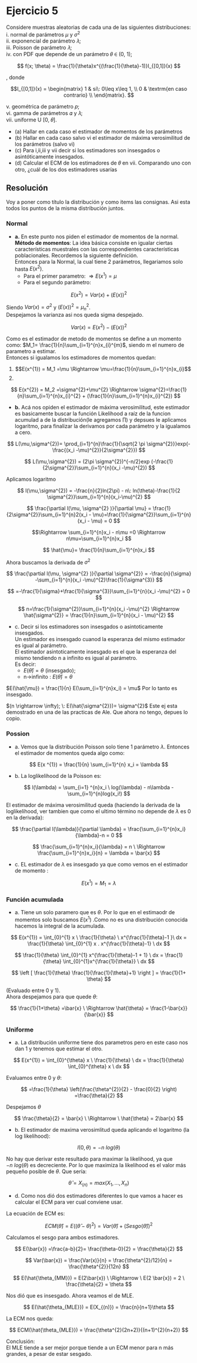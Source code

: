 # Ejercicio 5
Considere muestras aleatorias de cada una de las siguientes distribuciones:
i. normal de parámetros $\mu$ y $\sigma^{2}$  
ii. exponencial de parámetro 𝜆;  
iii. Poisson de parámetro 𝜆;  
iv. con PDF que depende de un parámetro 𝜃 ∈ (0, 1);  

$$
f(x; \theta) = \frac{1}{\theta}x^{(\frac{1}{\theta}-1)}I_{[0,1]}(x)
$$

, donde  

$$I_{[0,1]}(x) = \begin{matrix}
1 & si\: 0\leq x\leq 1,  \\
0 & \textrm{en caso contrario} \\
\end{matrix}.
$$  

v. geométrica de parámetro 𝑝;  
vi. gamma de parámetros 𝛼 y 𝜆;  
vii. uniforme U [0, 𝜃].  
* (a) Hallar en cada caso el estimador de momentos de los parámetros
* (b) Hallar en cada caso salvo vi el estimador de máxima verosimilitud de los parámetros (salvo vi)
* (c) Para i,ii,iii y vii decir si los estimadores son insesgados o asintóticamente insesgados.
* (d) Calcular el ECM de los estimadores de 𝜃 en vii. Comparando uno con otro, ¿cuál de los dos
estimadores usarías

## Resolución 
Voy a poner como título la distribución y como items las consignas. Asi esta todos los puntos de la misma distribución juntos.  
### Normal
* **a.** En este punto nos piden el estimador de momentos de la normal.  
**Método de momentos**: La idea básica consiste en igualar ciertas características
muestrales con las correspondientes características poblacionales. Recordemos la
siguiente definición.   
Entonces para la Normal, la cual tiene 2 parámetros, llegariamos solo hasta $E(x^{2})$.  
    * Para el primer parametro: $\Rightarrow E(x^{1})=\mu$
    * Para el segundo parámetro:  

$$ 
    E(x^{2})= Var(x) + (E(x))^{2}
$$  

Siendo $Var(x) = \sigma^{2}$ y $(E(x))^{2}= \mu_{n}^{2}$.  
Despejamos la varianza asi nos queda sigma despejado.  

$$Var(x)= E(x^{2}) - (E(x))^{2}$$  

Como es el estimador de metodo de momentos se define a un momento como: $M_1= \frac{1}{n}\sum_{i=1}^{n}x_{i}^{m}$, siendo m el numero de parametro a estimar.  
Entonces si igualamos los estimadores de momentos quedan:  
1. $$E(x^{1}) = M_1 =\mu \Rightarrow \mu=\frac{1}{n}\sum_{i=1}^{n}x_{i}$$
2. 
$$ E(x^{2}) = M_2 =\sigma^{2}+\mu^{2} \Rightarrow \sigma^{2}=\frac{1}{n}\sum_{i=1}^{n}x_{i}^{2} + (\frac{1}{n}\sum_{i=1}^{n}x_{i}^{2})
$$  

* **b.** Acá nos opiden el estimador de máxima verosimilitud, este estimador es basicamente buscar la función Likelihood a raíz de la funcion acumulad a de la distribución(le agregamos $\prod$) y depsues le aplicamos logaritmo, para finalizar la derivamos por cada parámetro y la igualamos a cero.  

$$
L(\mu,\sigma^{2})= \prod_{i=1}^{n}\frac{1}{\sqrt{2 \pi \sigma^{2}}}exp(-\frac{(x_i -\mu)^{2}}{2\sigma^{2}})
$$  

$$
L(\mu,\sigma^{2}) = (2\pi \sigma^{2})^{-n/2}exp (-\frac{1}{2\sigma^{2}}\sum_{i=1}^{n}(x_i -\mu)^{2})
$$  

Aplicamos logaritmo  

$$
l(\mu,\sigma^{2}) = -\frac{n}{2}ln(2\pi) - n\: ln(\theta)-\frac{1}{2 \sigma^{2}}\sum_{i=1}^{n}(x_i-\mu)^{2}
$$  

$$
\frac{\partial l(\mu, \sigma^{2} )}{\partial \mu} = \frac{1}{2\sigma^{2}}\sum_{i=1}^{n}2(x_i - \mu)=\frac{1}{\sigma^{2}}\sum_{i=1}^{n}(x_i - \mu) = 0
$$  

$$\Rightarrow \sum_{i=1}^{n}x_i - n\mu =0 \Rightarrow n\mu=\sum_{i=1}^{n}x_i
$$  

$$
\hat{\mu}= \frac{1}{n}\sum_{i=1}^{n}x_i
$$  

Ahora buscamos la derivada de $\sigma^{2}$

$$
\frac{\partial l(\mu, \sigma^{2} )}{\partial \sigma^{2}} = -\frac{n}{\sigma} -\sum_{i=1}^{n}(x_i -\mu)^{2}\frac{1}{\sigma^{3}}
$$  

$$
=-\frac{1}{\sigma}+\frac{1}{\sigma^{3}}\sum_{i=1}^{n}(x_i -\mu)^{2} = 0
$$  

$$
n=\frac{1}{\sigma^{2}}\sum_{i=1}^{n}(x_i -\mu)^{2} \Rightarrow \hat{\sigma^{2}} = \frac{1}{n}\sum_{i=1}^{n}(x_i - \mu)^{2}
$$  

* c. Decir si los estimadores son insesgados o asintoticamente insesgados.  
Un estimador es insesgado cuanod la esperanza del mismo estimador es igual al parámetro.  
El estimador asintoticamente insesgado es el que la esperanza del mismo tendiendo n a infinito es igual al parámetro.  
Es decir:  
    * $E(\hat{\theta}) = \theta$ (insesgado);  
    * n->infinito : $E(\hat{\theta})= \theta$  


$E(\hat{\mu}) = \frac{1}{n} E(\sum_{i=1}^{n}x_i) = \mu$ 
Por lo tanto es insesgado.  

$(n \rightarrow \infty); \:  E(\hat{\sigma^{2}})= \sigma^{2}$ Este ej esta demostrado en una de las practicas de Ale. Que ahora no tengo, depues lo copio.  

### Possion
- a. Vemos que la distribución Poisson solo tiene 1 parámetro $\lambda$. Entonces el estimador de momentos queda algo como:  

$$
E(x ^{1}) = \frac{1}{n} \sum_{i=1}^{n} x_i = \lambda
$$  

- b. La loglikelihood de la Poisson es:  

$$
l(\lambda) = \sum_{i=1} ^{n}x_i \ log(\lambda) - n\lambda - \sum_{i=1}^{n}log(x_i!)
$$  

El estimador de máxima verosimilitud queda (haciendo la derivada de la loglikelihood, ver tambien que como el ultimo término no depende de $\lambda$ es 0 en la derivada):  

$$
\frac{\partial l(\lambda)}{\partial \lambda} = \frac{\sum_{i=1}^{n}x_i}{\lambda}-n = 0
$$  

$$
\frac{\sum_{i=1}^{n}x_i}{\lambda} = n \ \Rightarrow \frac{\sum_{i=1}^{n}x_i}{n} = \lambda = \bar{x}
$$  

- c. EL estimador de $\lambda$  es insesgado ya que como vemos en el estimador de momento :  

$$
E(x^{1}) = M_1 = \lambda
$$  

### Función acumulada
- a. Tiene un solo paramero que es $\theta$. Por lo que en el estimaodr de momentos solo buscamos $E(x^{1})$ .Como no es una distribución conocida hacemos la integral de la acumulada.  

$$
E(x^{1}) = \int_{0}^{1} x \ \frac{1}{\theta} \ x^{\frac{1}{\theta}-1 }\ dx = \frac{1}{\theta} \int_{0}^{1} x . x^{\frac{1}{\theta}-1} \ dx
$$  

$$
\frac{1}{\theta} \int_{0}^{1} x^{\frac{1}{\theta}-1 + 1} \ dx = \frac{1}{\theta} \int_{0}^{1}x^{\frac{1}{\theta}} \ dx
$$  

$$
\left [ \frac{1}{\theta} \frac{1}{\frac{1}{\theta}+1} \right ] = \frac{1}{1+ \theta}
$$  

(Evaluado entre 0 y 1).  
Ahora despejamos para que quede $\theta$:  

$$
\frac{1}{1+\theta}  =\bar{x} \ \Rightarrow \hat{\theta} = \frac{1-\bar{x}}{\bar{x}}
$$  

### Uniforme
- a. La distribución uniforme tiene dos parametros pero en este caso nos dan 1 y tenemos que estimar el otro.  

$$
E(x^{1}) = \int_{0}^{\theta} x \ \frac{1}{\theta} \ dx =  \frac{1}{\theta} \int_{0}^{\theta} x \ dx
$$  

Evaluamos entre 0 y $\theta$:  

$$
=\frac{1}{\theta} \left(\frac{\theta^{2}}{2} - \frac{0}{2} \right) =\frac{\theta}{2}
$$  

Despejamos $\theta$  

$$
\frac{\theta}{2} = \bar{x} \ \Rightarrow \ \hat{\theta} = 2\bar{x}
$$  

- b. El estimador de maxima verosimlitud queda aplicando el logaritmo (la log likelihood):  

$$
l(0,\theta) = -n \ log(\theta)
$$  

No hay que derivar este resultado para maximar la likelihood, ya que $-n \ log(\theta)$ es decreciente. Por lo que maximiza la likelihood es el valor más pequeño posible de $\theta$. Que sería:  

$$
\hat{\theta}= X_{(n)} = max (X_1,...,X_n)
$$  

- d. Como nos dió dos estimadores diferentes lo que vamos a hacer es calcular el ECM para ver cual conviene usar.  

La ecuación de ECM es:  

$$
ECM(\hat{\theta}) =  E((\hat{\theta}-\theta)^{2}) = Var(\hat{\theta}) + (Sesgo(\hat{\theta}))^{2}
$$  

Calculamos el sesgo para ambos estimadores.  

$$
E(\bar{x}) =\frac{a-b}{2}= \frac{\theta-0}{2} = \frac{\theta}{2}
$$  

$$
Var(\bar{x}) = \frac{Var(x)}{n} = \frac{\theta^{2}/12}{n} = \frac{\theta^{2}}{12n}
$$  

$$
E(\hat{\theta_{MM}}) = E(2\bar{x}) \ \Rightarrow \ E(2 \bar{x}) = 2 \ \frac{\theta}{2} = \theta
$$  

Nos dió que es insesgado. Ahora veamos el de MLE.  

$$
E(\hat{\theta_{MLE}}) = E(X_{(n)}) = \frac{n}{n+1}\theta
$$  

La ECM nos queda:  

$$
ECM(\hat{\theta_{MLE}}) = \frac{\theta^{2}(2n+2)}{(n+1)^{2}(n+2)}
$$  

Conclusión:  
El MLE tiende a ser mejor porque tiende a un ECM menor para n más grandes, a pesar de estar sesgado.   



